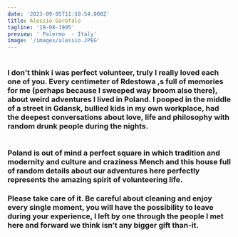 ```yaml
---
date: '2023-09-05T11:50:54.000Z'
title: Alessio Garofalo
tagline: '19-08-1995'
preview: ' Palermo  - Italy'
image: '/images/alessio.JPEG'
---
```


##

#

### I don't think i was perfect volunteer, truly I really loved each one of you. Every centimeter of Rdestowa ,s full of memories for me (perhaps because I sweeped way broom also there), about weird adventures I lived in Poland. I pooped in the middle of a street in Gdansk, bullied kids in my own workplace, had the deepest conversations about love, life and philosophy with random drunk people during the nights.

#

### Poland is out of mind a perfect square in which tradition and modernity and culture and craziness Mench and this house full of random details about our adventures here perfectly represents the amazing spirit of volunteering life.

### Please take care of it. Be careful about cleaning and enjoy every single moment, you will have the possibility to leave during your experience, I left by one through the people I met here and forward we think isn’t any bigger gift than-it.
